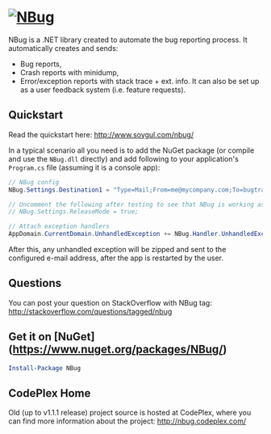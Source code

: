 # [![NBug](http://soygul.com/nbug/logo.png)](http://www.soygul.com/nbug/)
NBug is a .NET library created to automate the bug reporting process. It automatically creates and sends:
* Bug reports,
* Crash reports with minidump,
* Error/exception reports with stack trace + ext. info.
It can also be set up as a user feedback system (i.e. feature requests).

## Quickstart
Read the quickstart here: http://www.soygul.com/nbug/

In a typical scenario all you need is to add the NuGet package (or compile and use the `NBug.dll` directly) and add following to your application's `Program.cs` file (assuming it is a console app):

```csharp
// NBug config
NBug.Settings.Destination1 = "Type=Mail;From=me@mycompany.com;To=bugtracker@mycompany.com;SmtpServer=smtp.mycompany.com;";

// Uncomment the following after testing to see that NBug is working as configured
// NBug.Settings.ReleaseMode = true;

// Attach exception handlers
AppDomain.CurrentDomain.UnhandledException += NBug.Handler.UnhandledException;
```

After this, any unhandled exception will be zipped and sent to the configured e-mail address, after the app is restarted by the user.

## Questions
You can post your question on StackOverflow with NBug tag: http://stackoverflow.com/questions/tagged/nbug

## Get it on [NuGet] (https://www.nuget.org/packages/NBug/)

```powershell
Install-Package NBug
```

## CodePlex Home
Old (up to v1.1.1 release) project source is hosted at CodePlex, where you can find more information about the project: http://nbug.codeplex.com/
